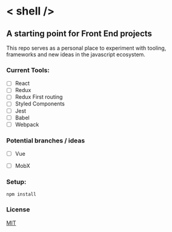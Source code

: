 # < shell />

## A starting point for Front End  projects

This repo serves as a personal place to experiment with tooling, frameworks and new ideas in the javascript ecosystem. 

### Current Tools:
- [ ] React
- [ ] Redux
- [ ] Redux First routing
- [ ] Styled Components
- [ ] Jest 
- [ ] Babel
- [ ] Webpack

### Potential branches / ideas
- [ ] Vue
- [ ] MobX


### Setup:
```
npm install
```

### License 
[MIT](LICENSE.md)
